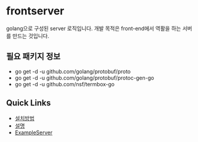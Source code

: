 # frontserver
golang으로 구성된 server 로직입니다. 
개발 목적은 front-end에서 역활을 하는 서버를 만드는 것입니다. 

## 필요 패키지 정보
* go get -d -u github.com/golang/protobuf/proto
* go get -d -u github.com/golang/protobuf/protoc-gen-go
* go get -d -u github.com/nsf/termbox-go

## Quick Links
* [설치방법](https://github.com/woong20123/frontserver/wiki/FrontServer_Set_Project)
* [설명](https://github.com/woong20123/frontserver/wiki/FrontServer_doc) 
* [ExampleServer](https://github.com/woong20123/frontserver/wiki/FrontServer_ExampleServer)


